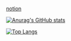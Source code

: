 [notion](https://bit.ly/3tVvSJv)

[![Anurag's GitHub stats](https://github-readme-stats.vercel.app/api?username=Zaehyeon2)](https://github.com/anuraghazra/github-readme-stats)

[![Top Langs](https://github-readme-stats.vercel.app/api/top-langs/?username=zaehyeon2&layout=compact)](https://github.com/anuraghazra/github-readme-stats)
